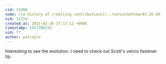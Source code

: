 ```yaml
---
cid: 11406
node: ![a history of crediting contributions](../notes/mathew/03-26-2015/a-history-of-crediting-contributions)
nid: 11724
created_at: 2015-03-26 17:17:12 +0000
timestamp: 1427390232
uid: 77
author: patcoyle
---
```


Interesting to see the evolution. I need to check out Scott's velcro fastener tip.